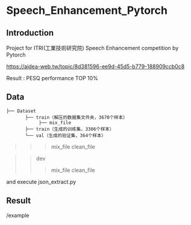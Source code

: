 # Speech_Enhancement_Pytorch

## Introduction

Project for ITRI(工業技術研究院) Speech Enhancement competition by Pytorch

https://aidea-web.tw/topic/8d381596-ee9d-45d5-b779-188909ccb0c8


Result : PESQ performance TOP 10%


## Data


```
├── Dataset   
       ├── train（解压的数据集文件夹，3670个样本）  
            ├── mix_file
       ├── train（生成的训练集，3306个样本）  
       └── val（生成的验证集，364个样本） 
```
>
>>
>>>mix_file
>>>clean_file

>>dev
>>>mix_file
>>>clean_file

and execute json_extract.py

## Result

/example
